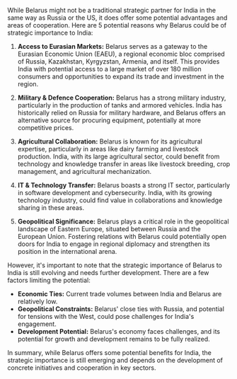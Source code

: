 While Belarus might not be a traditional strategic partner for India in the same way as Russia or the US, it does offer some potential advantages and areas of cooperation.  Here are 5 potential reasons why Belarus could be of strategic importance to India:

1. **Access to Eurasian Markets:** Belarus serves as a gateway to the Eurasian Economic Union (EAEU), a regional economic bloc comprised of Russia, Kazakhstan, Kyrgyzstan, Armenia, and itself. This provides India with potential access to a large market of over 180 million consumers and opportunities to expand its trade and investment in the region.

2. **Military & Defence Cooperation:** Belarus has a strong military industry, particularly in the production of tanks and armored vehicles. India has historically relied on Russia for military hardware, and Belarus offers an alternative source for procuring equipment, potentially at more competitive prices.  

3. **Agricultural Collaboration:** Belarus is known for its agricultural expertise, particularly in areas like dairy farming and livestock production. India, with its large agricultural sector, could benefit from technology and knowledge transfer in areas like livestock breeding, crop management, and agricultural mechanization.

4. **IT & Technology Transfer:** Belarus boasts a strong IT sector, particularly in software development and cybersecurity. India, with its growing technology industry, could find value in collaborations and knowledge sharing in these areas.

5. **Geopolitical Significance:**  Belarus plays a critical role in the geopolitical landscape of Eastern Europe, situated between Russia and the European Union. Fostering relations with Belarus could potentially open doors for India to engage in regional diplomacy and strengthen its position in the international arena.

However, it's important to note that the strategic importance of Belarus to India is still evolving and needs further development.  There are a few factors limiting the potential:

* **Economic Ties:**  Current trade volumes between India and Belarus are relatively low.
* **Geopolitical Constraints:**  Belarus' close ties with Russia, and potential for tensions with the West, could pose challenges for India's engagement.
* **Development Potential:**  Belarus's economy faces challenges, and its potential for growth and development remains to be fully realized.

In summary, while Belarus offers some potential benefits for India, the strategic importance is still emerging and depends on the development of concrete initiatives and cooperation in key sectors. 
